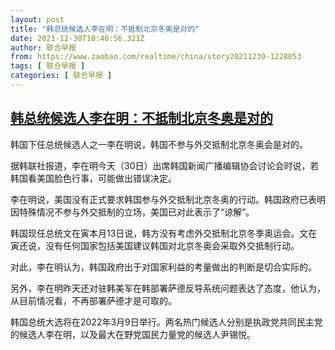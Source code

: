 ```yaml
---
layout: post
title: "韩总统候选人李在明：不抵制北京冬奥是对的"
date: 2021-12-30T10:40:56.321Z
author: 联合早报
from: https://www.zaobao.com/realtime/china/story20211230-1228053
tags: [ 联合早报 ]
categories: [ 联合早报 ]
---
```

<!--1640883840000-->
[韩总统候选人李在明：不抵制北京冬奥是对的](https://www.zaobao.com/realtime/china/story20211230-1228053)
------

<div>
<p>韩国下任总统候选人之一李在明说，韩国不参与外交抵制北京冬奥会是对的。</p><p>据韩联社报道，李在明今天（30日）出席韩国新闻广播编辑协会讨论会时说，若韩国看美国脸色行事，可能做出错误决定。</p><p>李在明说，美国没有正式要求韩国参与外交抵制北京冬奥的行动。韩国政府已表明因特殊情况不参与外交抵制的立场，美国已对此表示了“谅解”。</p><section id="imu"><div id="dfp-ad-imu1">        </div></section><p>韩国现任总统文在寅本月13日说，韩方没有考虑外交抵制北京冬季奥运会。文在寅还说，没有任何国家包括美国建议韩国对北京冬奥会采取外交抵制行动。</p><p>对此，李在明认为，韩国政府出于对国家利益的考量做出的判断是切合实际的。</p><p>另外，李在明昨天还对驻韩美军在韩部署萨德反导系统问题表达了态度，他认为，从目前情况看，不再部署萨德才是可取的。</p><div id="innity-in-post"></div><div id="dfp-ad-midarticlespecial">        </div><p>韩国总统大选将在2022年3月9日举行。两名热门候选人分别是执政党共同民主党的候选人李在明，以及最大在野党国民力量党的候选人尹锡悦。</p>      <div class="cx_paywall_placeholder" id="sph_cdp_40"></div>
</div>
